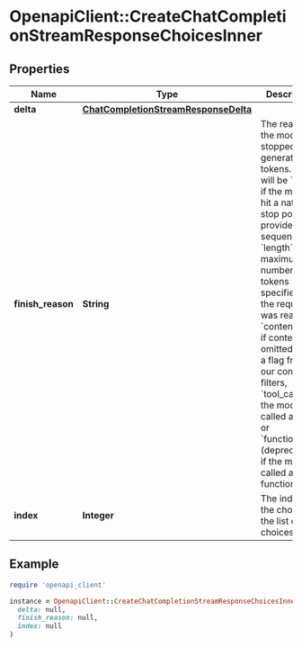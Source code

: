 # OpenapiClient::CreateChatCompletionStreamResponseChoicesInner

## Properties

| Name | Type | Description | Notes |
| ---- | ---- | ----------- | ----- |
| **delta** | [**ChatCompletionStreamResponseDelta**](ChatCompletionStreamResponseDelta.md) |  |  |
| **finish_reason** | **String** | The reason the model stopped generating tokens. This will be &#x60;stop&#x60; if the model hit a natural stop point or a provided stop sequence, &#x60;length&#x60; if the maximum number of tokens specified in the request was reached, &#x60;content_filter&#x60; if content was omitted due to a flag from our content filters, &#x60;tool_calls&#x60; if the model called a tool, or &#x60;function_call&#x60; (deprecated) if the model called a function.  |  |
| **index** | **Integer** | The index of the choice in the list of choices. |  |

## Example

```ruby
require 'openapi_client'

instance = OpenapiClient::CreateChatCompletionStreamResponseChoicesInner.new(
  delta: null,
  finish_reason: null,
  index: null
)
```

